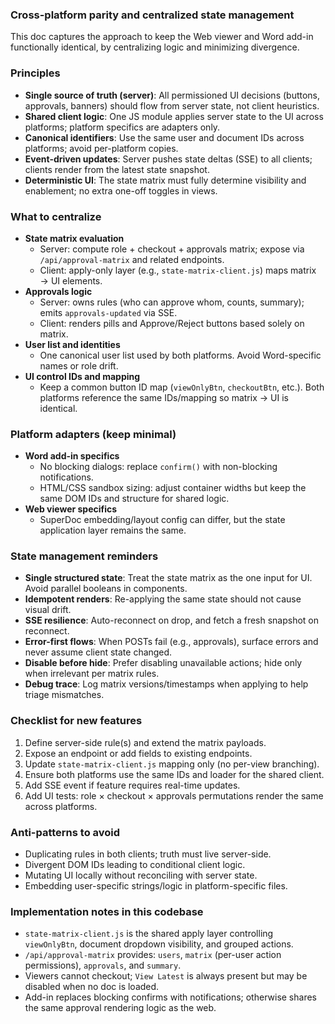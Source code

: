 ### Cross-platform parity and centralized state management

This doc captures the approach to keep the Web viewer and Word add-in functionally identical, by centralizing logic and minimizing divergence.

### Principles
- **Single source of truth (server)**: All permissioned UI decisions (buttons, approvals, banners) should flow from server state, not client heuristics.
- **Shared client logic**: One JS module applies server state to the UI across platforms; platform specifics are adapters only.
- **Canonical identifiers**: Use the same user and document IDs across platforms; avoid per-platform copies.
- **Event-driven updates**: Server pushes state deltas (SSE) to all clients; clients render from the latest state snapshot.
- **Deterministic UI**: The state matrix must fully determine visibility and enablement; no extra one-off toggles in views.

### What to centralize
- **State matrix evaluation**
  - Server: compute role + checkout + approvals matrix; expose via `/api/approval-matrix` and related endpoints.
  - Client: apply-only layer (e.g., `state-matrix-client.js`) maps matrix → UI elements.
- **Approvals logic**
  - Server: owns rules (who can approve whom, counts, summary); emits `approvals-updated` via SSE.
  - Client: renders pills and Approve/Reject buttons based solely on matrix.
- **User list and identities**
  - One canonical user list used by both platforms. Avoid Word-specific names or role drift.
- **UI control IDs and mapping**
  - Keep a common button ID map (`viewOnlyBtn`, `checkoutBtn`, etc.). Both platforms reference the same IDs/mapping so matrix → UI is identical.

### Platform adapters (keep minimal)
- **Word add-in specifics**
  - No blocking dialogs: replace `confirm()` with non-blocking notifications.
  - HTML/CSS sandbox sizing: adjust container widths but keep the same DOM IDs and structure for shared logic.
- **Web viewer specifics**
  - SuperDoc embedding/layout config can differ, but the state application layer remains the same.

### State management reminders
- **Single structured state**: Treat the state matrix as the one input for UI. Avoid parallel booleans in components.
- **Idempotent renders**: Re-applying the same state should not cause visual drift.
- **SSE resilience**: Auto-reconnect on drop, and fetch a fresh snapshot on reconnect.
- **Error-first flows**: When POSTs fail (e.g., approvals), surface errors and never assume client state changed.
- **Disable before hide**: Prefer disabling unavailable actions; hide only when irrelevant per matrix rules.
- **Debug trace**: Log matrix versions/timestamps when applying to help triage mismatches.

### Checklist for new features
1. Define server-side rule(s) and extend the matrix payloads.
2. Expose an endpoint or add fields to existing endpoints.
3. Update `state-matrix-client.js` mapping only (no per-view branching).
4. Ensure both platforms use the same IDs and loader for the shared client.
5. Add SSE event if feature requires real-time updates.
6. Add UI tests: role × checkout × approvals permutations render the same across platforms.

### Anti-patterns to avoid
- Duplicating rules in both clients; truth must live server-side.
- Divergent DOM IDs leading to conditional client logic.
- Mutating UI locally without reconciling with server state.
- Embedding user-specific strings/logic in platform-specific files.

### Implementation notes in this codebase
- `state-matrix-client.js` is the shared apply layer controlling `viewOnlyBtn`, document dropdown visibility, and grouped actions.
- `/api/approval-matrix` provides: `users`, `matrix` (per-user action permissions), `approvals`, and `summary`.
- Viewers cannot checkout; `View Latest` is always present but may be disabled when no doc is loaded.
- Add-in replaces blocking confirms with notifications; otherwise shares the same approval rendering logic as the web.


